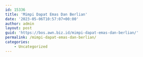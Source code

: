 ```yaml
---
id: 15336
title: 'Mimpi Dapat Emas Dan Berlian'
date: '2023-05-06T10:57:07+00:00'
author: admin
layout: post
guid: 'https://bos.awn.biz.id/mimpi-dapat-emas-dan-berlian/'
permalink: /mimpi-dapat-emas-dan-berlian/
categories:
    - Uncategorized
---
```



